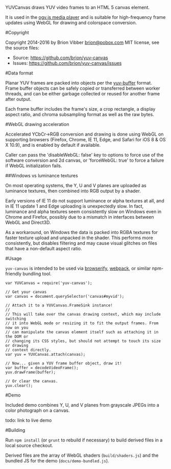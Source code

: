 YUVCanvas draws YUV video frames to an HTML 5 canvas element.

It is used in the [ogv.js media player](https://github.com/brion/ogv.js)
and is suitable for high-frequency frame updates using WebGL for drawing
and colorspace conversion.

#Copyright

Copyright 2014-2016 by Brion Vibber <brion@pobox.com>
MIT license, see the source files:

* Source: https://github.com/brion/yuv-canvas
* Issues: https://github.com/brion/yuv-canvas/issues

#Data format

Planar YUV frames are packed into objects per the
[yuv-buffer](https://github.com/brion/yuv-buffer) format. Frame buffer objects
can be safely copied or transferred between worker threads, and can be either
garbage collected or reused for another frame after output.

Each frame buffer includes the frame's size, a crop rectangle, a display
aspect ratio, and chroma subsampling format as well as the raw bytes.

#WebGL drawing acceleration

Accelerated YCbCr->RGB conversion and drawing is done using WebGL on supporting
browsers (Firefox, Chrome, IE 11, Edge, and Safari for iOS 8 & OS X 10.9), and
is enabled by default if available.

Caller can pass the 'disableWebGL: false' key to options to force use of the
software conversion and 2d canvas, or 'forceWebGL: true' to force a failure if
WebGL initialization fails.

##Windows vs luminance textures

On most operating systems, the Y, U and V planes are uploaded as luminance
textures, then combined into RGB output by a shader.

Early versions of IE 11 do not support luminance or alpha textures at all, and
in IE 11 update 1 and Edge uploading is unexpectedly slow. In fact, luminance
and alpha textures seem consistently slow on Windows even in Chrome and Firefox,
possibly due to a mismatch in interfaces between WebGL and Direct3D.

As a workaround, on Windows the data is packed into RGBA textures for faster
texture upload and unpacked in the shader. This performs more consistently, but
disables filtering and may cause visual glitches on files that have a
non-default aspect ratio.

#Usage

`yuv-canvas` is intended to be used via [browserify](http://browserify.org/), [webpack](http://webpack.github.io/), or similar npm-friendly bundling tool.

```
var YUVCanvas = require('yuv-canvas');

// Get your canvas
var canvas = document.querySelector('canvas#myvid');

// Attach it to a YUVCanvas.FrameSink instance!
//
// This will take over the canvas drawing context, which may include switching
// it into WebGL mode or resizing it to fit the output frames. From now on you
// can manipulate the canvas element itself such as attaching it in the DOM or
// changing its CSS styles, but should not attempt to touch its size or drawing
// context directly.
var yuv = YUVCanvas.attach(canvas);

// Now... given a YUV frame buffer object, draw it!
var buffer = decodeVideoFrame();
yuv.drawFrame(buffer);

// Or clear the canvas.
yuv.clear();
```

#Demo

Included demo combines Y, U, and V planes from grayscale JPEGs into a color
photograph on a canvas.

todo: link to live demo

#Building

Run `npm install` (or `grunt` to rebuild if necessary) to build derived files in
a local source checkout.

Derived files are the array of WebGL shaders (`build/shaders.js`) and the bundled
JS for the demo (`docs/demo-bundled.js`).
